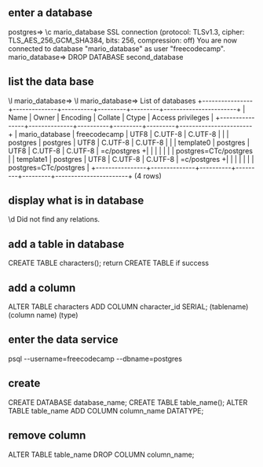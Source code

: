 ## enter a database
postgres=> \c mario_database
SSL connection (protocol: TLSv1.3, cipher: TLS_AES_256_GCM_SHA384, bits: 256, compression: off)
You are now connected to database "mario_database" as user "freecodecamp".
mario_database=> DROP DATABASE second_database 
## list the data base
\l
mario_database=> \l
mario_database=>                                    List of databases
+----------------+--------------+----------+---------+---------+-----------------------+
|      Name      |    Owner     | Encoding | Collate |  Ctype  |   Access privileges   |
+----------------+--------------+----------+---------+---------+-----------------------+
| mario_database | freecodecamp | UTF8     | C.UTF-8 | C.UTF-8 |                       |
| postgres       | postgres     | UTF8     | C.UTF-8 | C.UTF-8 |                       |
| template0      | postgres     | UTF8     | C.UTF-8 | C.UTF-8 | =c/postgres          +|
|                |              |          |         |         | postgres=CTc/postgres |
| template1      | postgres     | UTF8     | C.UTF-8 | C.UTF-8 | =c/postgres          +|
|                |              |          |         |         | postgres=CTc/postgres |
+----------------+--------------+----------+---------+---------+-----------------------+
(4 rows)
## display what is in database
\d
Did not find any relations.

## add a table in database
CREATE TABLE characters();
return  CREATE TABLE if success
## add a column
ALTER TABLE characters ADD COLUMN character_id SERIAL;
            (tablename)           (column name) (type)
## enter the data service
psql --username=freecodecamp --dbname=postgres
## create 
CREATE DATABASE database_name;
CREATE TABLE table_name();
ALTER TABLE table_name ADD COLUMN column_name DATATYPE;
## remove column
ALTER TABLE table_name DROP COLUMN column_name;